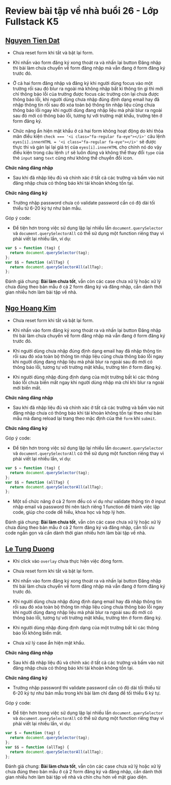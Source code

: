 # Review bài tập về nhà buổi 26 - Lớp Fullstack K5

## [Nguyen Tien Dat](https://tiendat211294.github.io/f8_offline_k5/buoi-26/)

- Chưa reset form khi tắt và bật lại form.

- Khi nhấn vào form đăng ký xong thoát ra và nhấn lại button Đăng nhập thì bài làm chưa chuyển về form đăng nhập mà vẫn đang ở form đăng ký trước đó.

- Ở cả hai form đăng nhập và đăng ký khi người dùng focus vào một trường rồi sau đó blur ra ngoài mà không nhập bất kì thông tin gì thì mới chỉ thông báo lỗi của trường được focus các trường còn lại chưa được thông báo lỗi, khi người dùng chưa nhập đúng định dạng email hay đã nhập thông tin rồi sau đó xóa toàn bộ thông tin nhập liệu cũng chưa thông báo lỗi ngay khi người dùng đang nhập liệu mà phải blur ra ngoài sau đó mới có thông báo lỗi, tương tự với trường mật khẩu, trường tên ở form đăng ký.

- Chức năng ẩn hiện mật khẩu ở cả hai form không hoạt động do khi thỏa mãn điều kiện `check === '<i class="fa-regular fa-eye"></i>'` câu lệnh `eyes[i].innerHTML = '<i class="fa-regular fa-eye"></i>'` sẽ được thực thi và gán lại lại giá trị của `eyes[i].innerHTML` cho chính nó do vậy điều kiện trong câu lệnh `if` sẽ luôn đúng và không thể thay đổi `type` của thẻ `input` sang `text` cũng như không thể chuyển đổi icon.

**Chức năng đăng nhập**

- Sau khi đã nhập liệu đủ và chính xác ở tất cả các trường và bấm vào nút đăng nhập chưa có thông báo khi tài khoản không tồn tại.

**Chức năng đăng ký**

- Trường nhập password chưa có validate password cần có độ dài tối thiểu từ 6-20 ký tự như bản mẫu.

Góp ý code:

- Để tiện hơn trong việc sử dụng lặp lại nhiều lần `document.querySelector` và `document.querySelectorAll` có thể sử dụng một function riêng thay vì phải viết lại nhiều lần, ví dụ:

```js
var $ = function (tag) {
  return document.querySelector(tag);
};
var $$ = function (allTag) {
  return document.querySelectorAll(allTag);
};
```

Đánh giá chung: **Bài làm chưa tốt**, vẫn còn các case chưa xử lý hoặc xử lý chưa đúng theo bản mẫu ở cả 2 form đăng ký và đăng nhập, cần dành thời gian nhiều hơn làm bài tập về nhà.

## [Ngo Hoang Kim](https://kzau1612.github.io/FSK5/FSK5/day_26/)

- Chưa reset form khi tắt và bật lại form.

- Khi nhấn vào form đăng ký xong thoát ra và nhấn lại button Đăng nhập thì bài làm chưa chuyển về form đăng nhập mà vẫn đang ở form đăng ký trước đó.

- Khi người dùng chưa nhập đúng định dạng email hay đã nhập thông tin rồi sau đó xóa toàn bộ thông tin nhập liệu cũng chưa thông báo lỗi ngay khi người dùng đang nhập liệu mà phải blur ra ngoài sau đó mới có thông báo lỗi, tương tự với trường mật khẩu, trường tên ở form đăng ký.

- Khi người dùng nhập đúng định dạng của một trường bất kì các thông báo lỗi chưa biến mất ngay khi người dùng nhập mà chỉ khi blur ra ngoài mới biến mất.

**Chức năng đăng nhập**

- Sau khi đã nhập liệu đủ và chính xác ở tất cả các trường và bấm vào nút đăng nhập chưa có thông báo khi tài khoản không tồn tại theo như bản mẫu mà đang reload lại trang theo mặc định của thẻ `form` khi `submit`.

**Chức năng đăng ký**

Góp ý code:

- Để tiện hơn trong việc sử dụng lặp lại nhiều lần `document.querySelector` và `document.querySelectorAll` có thể sử dụng một function riêng thay vì phải viết lại nhiều lần, ví dụ:

```js
var $ = function (tag) {
  return document.querySelector(tag);
};
var $$ = function (allTag) {
  return document.querySelectorAll(allTag);
};
```

- Một số chức năng ở cả 2 form đều có ví dụ như validate thông tin ở input nhập email và password thì nên tách riêng 1 function để tránh việc lặp code, giúp cho code dễ hiểu, khoa học và hợp lý hơn.

Đánh giá chung: **Bài làm chưa tốt**, vẫn còn các case chưa xử lý hoặc xử lý chưa đúng theo bản mẫu ở cả 2 form đăng ký và đăng nhập, cần tối ưu code ngắn gọn và cần dành thời gian nhiều hơn làm bài tập về nhà.

## [Le Tung Duong](https://duong1801.github.io/f8-fullstack-k5/Day-26/)

- Khi click vào `overlay` chưa thực hiện việc đóng form.

- Chưa reset form khi tắt và bật lại form.

- Khi nhấn vào form đăng ký xong thoát ra và nhấn lại button Đăng nhập thì bài làm chưa chuyển về form đăng nhập mà vẫn đang ở form đăng ký trước đó.

- Khi người dùng chưa nhập đúng định dạng email hay đã nhập thông tin rồi sau đó xóa toàn bộ thông tin nhập liệu cũng chưa thông báo lỗi ngay khi người dùng đang nhập liệu mà phải blur ra ngoài sau đó mới có thông báo lỗi, tương tự với trường mật khẩu, trường tên ở form đăng ký.

- Khi người dùng nhập đúng định dạng của một trường bất kì các thông báo lỗi không biến mất.

- Chưa xử lý case ẩn hiện mật khẩu.

**Chức năng đăng nhập**

- Sau khi đã nhập liệu đủ và chính xác ở tất cả các trường và bấm vào nút đăng nhập chưa có thông báo khi tài khoản không tồn tại.

**Chức năng đăng ký**

- Trường nhập password thì validate password cần có độ dài tối thiểu từ 6-20 ký tự như bản mẫu trong khi bài làm chỉ đang để tối thiểu 6 ký tự.

Góp ý code:

- Để tiện hơn trong việc sử dụng lặp lại nhiều lần `document.querySelector` và `document.querySelectorAll` có thể sử dụng một function riêng thay vì phải viết lại nhiều lần, ví dụ:

```js
var $ = function (tag) {
  return document.querySelector(tag);
};
var $$ = function (allTag) {
  return document.querySelectorAll(allTag);
};
```

Đánh giá chung: **Bài làm chưa tốt**, vẫn còn các case chưa xử lý hoặc xử lý chưa đúng theo bản mẫu ở cả 2 form đăng ký và đăng nhập, cần dành thời gian nhiều hơn làm bài tập về nhà và chỉn chu hơn về mặt giao diện.
